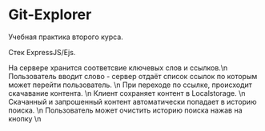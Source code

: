 # Git-Explorer
Учебная практика второго курса.

Стек ExpressJS/Ejs.

На сервере хранится соответсвие ключевых слов и ссылков.\n
Пользователь вводит слово - сервер отдаёт список ссылок по которым может перейти пользователь. \n
При переходе по ссылке, происходит скачавание контента. \n
Клиент сохраняет контент в Localstorage. \n
Скачанный и запрошенный контент автоматически попадает в историю поиска. \n
Пользователь может очистить историю поиска нажав на кнопку \n


